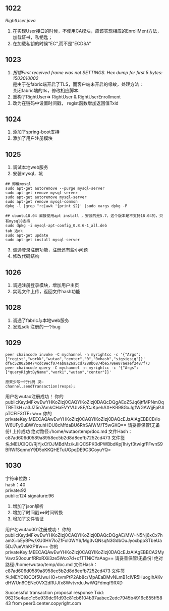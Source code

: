 ## 1022
*RightUser.java*  
1. 在实现User接口的时候，不使用CA模块，应该实现相应的EnrollMent方法，加载证书，私钥匙；  
2. 在加载私钥的时候"EC",而不是"ECDSA"

## 1023
1. *报错First received frame was not SETTINGS. Hex dump for first 5 bytes: 1503010002*  
是由于在fabric端开启了TLS，而客户端未开启的缘故，处理方法：  
    关闭fabric端的tls，修改相应脚本.  
2. 重构了RightUser=> RightUser & RightUserEnrollment
3. 改为在链码中设置时间戳， regist函数增加返回值Txid

## 1024
1. 添加了spring-boot支持
2. 添加了用户注册模块

## 1025
1. 调试本地web服务
2. 安装mysql，坑
```
## 卸载mysql
sudo apt-get autoremove --purge mysql-server
sudo apt-get remove mysql-server
sudo apt-get autoremove mysql-server
sudo apt-get remove mysql-common 
dpkg -l |grep ^rc|awk '{print $2}' |sudo xargs dpkg -P

## ubuntu18.04 直接使用apt install ，安装的是5.7，这个版本是不支持18.04的，只有mysql8支持
sudo dpkg -i mysql-apt-config_0.8.6-1_all.deb
tab 选ok
sudo apt-get update
sudo apt-get install mysql-server 
```
3. 调通登录注册功能，注册还有些小问题
4. 修改代码结构

## 1026
1. 调通注册登录模块，增加用户主页
2. 实现文件上传，返回文件hash功能

## 1028
1. 调通了fabric与本地web服务
2. 发现sdk 注册的一个bug

## 1029
```
peer chaincode invoke -C mychannel -n myrightcc -c '{"Args":["regist","workk","wutao","center","0","0xhash","sigsigsig"]}'
df6c52802b8474cdc9ecf074ab8a26a5cd7288b6874be578ee87aeaef2487f73
peer chaincode query -C mychannel -n myrightcc -c '{"Args":["queryRightByName","work1","wutao","center"]}'

原来少写一行代码 哭~
channel.sendTransaction(resps);
```
用户名wutao注册成功！
你的publicKey:MFkwEwYHKoZIzj0CAQYIKoZIzj0DAQcDQgAEoZ5Jq6jtfMPNmOqTBETkH+a3JZ5n7AmkCHaEVYVUIv8F/CJKpehAX+KR98GxJgfWGAWjjFpPJlpTCFlF3tTF+w==
你的privateKey:MEECAQAwEwYHKoZIzj0CAQYIKoZIzj0DAQcEJzAlAgEBBCB/IoW6UFy0uBWYotuhHDU8cMfdaBU6RhSAiWM/T5wGXQ==
请妥善保管!无备份!
上传成功
绝对路径:/home/wutao/temp/doc.md
文件Hash： c87ad606d0589a8958ec5b2d8d8eefb7252cd473
文件签名:MEUCIQC/RjYjxCfOJMBdMz/kJliQCSPK0dPWBbdKpj1h/yf3twIgfFFwnS9BRWfSqnnxY9D5oKKQHETuUGpqDE9C3CoyuYQ=

## 1030
字符串位数：  
hash：40  
private:92  
public:124
signature:96

1. 增加了json解析
2. 增加了时间戳<=>时间转换
3. 增加了文件验证


用户名wutao001注册成功！
你的publicKey:MFkwEwYHKoZIzj0CAQYIKoZIzj0DAQcDQgAE/MW+N5Nj6xCx7hamX+bEyBPw/XU0HV7loZfFol0WY6/Mg3vQNsqN3GdbOuJyoxbppSTbeUa5DJ7ueVthKtF1fw==
你的privateKey:MEECAQAwEwYHKoZIzj0CAQYIKoZIzj0DAQcEJzAlAgEBBCA2MyVavzS0oounfRRxRXii3ze5Wco7d+qfTTNiCYaAag==
请妥善保管!无备份!
绝对路径:/home/wutao/temp/doc.md
文件Hash： c87ad606d0589a8958ec5b2d8d8eefb7252cd473
文件签名:MEYCIQCQf5UwuHO+tvmPtP2Ab8c/MpAEaDMvNLmB1clVR5HuogIhAKvdHWUn6OENc0VX2dRUJfx8WvtvrduJwWQFdmqf9RXD

Successful transaction proposal response
Txid:
96215e4adc1c5e939dc91d93c81cb6104b97aabec2edc7945b4916c855ff5843
from 
peer0.center.copyright.com